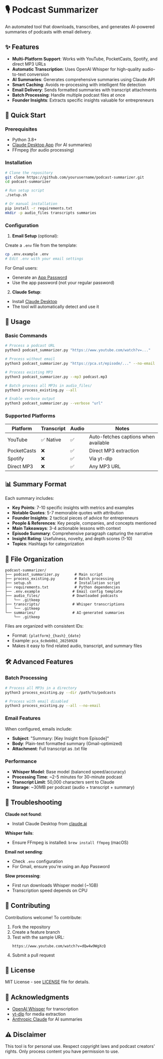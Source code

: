# 🎙️ Podcast Summarizer

An automated tool that downloads, transcribes, and generates AI-powered summaries of podcasts with email delivery.

## ✨ Features

- **Multi-Platform Support**: Works with YouTube, PocketCasts, Spotify, and direct MP3 URLs
- **Automatic Transcription**: Uses OpenAI Whisper for high-quality audio-to-text conversion
- **AI Summaries**: Generates comprehensive summaries using Claude API
- **Smart Caching**: Avoids re-processing with intelligent file detection
- **Email Delivery**: Sends formatted summaries with transcript attachments
- **Batch Processing**: Handle multiple podcast files at once
- **Founder Insights**: Extracts specific insights valuable for entrepreneurs

## 🚀 Quick Start

### Prerequisites

- Python 3.8+
- [Claude Desktop App](https://claude.ai) (for AI summaries)
- FFmpeg (for audio processing)

### Installation

```bash
# Clone the repository
git clone https://github.com/yourusername/podcast-summarizer.git
cd podcast-summarizer

# Run setup script
./setup.sh

# Or manual installation
pip install -r requirements.txt
mkdir -p audio_files transcripts summaries
```

### Configuration

1. **Email Setup** (optional):

Create a `.env` file from the template:
```bash
cp .env.example .env
# Edit .env with your email settings
```

For Gmail users:
- Generate an [App Password](https://myaccount.google.com/apppasswords)
- Use the app password (not your regular password)

2. **Claude Setup**:
- Install [Claude Desktop](https://claude.ai)
- The tool will automatically detect and use it

## 📖 Usage

### Basic Commands

```bash
# Process a podcast URL
python3 podcast_summarizer.py "https://www.youtube.com/watch?v=..."

# Process without email
python3 podcast_summarizer.py "https://pca.st/episode/..." --no-email

# Process existing MP3
python3 podcast_summarizer.py --mp3 podcast.mp3

# Batch process all MP3s in audio_files/
python3 process_existing.py --all

# Enable verbose output
python3 podcast_summarizer.py --verbose "url"
```

### Supported Platforms

| Platform | Transcript | Audio | Notes |
|----------|------------|-------|-------|
| YouTube | ✅ Native | ✅ | Auto-fetches captions when available |
| PocketCasts | ❌ | ✅ | Direct MP3 extraction |
| Spotify | ❌ | ✅ | Via yt-dlp |
| Direct MP3 | ❌ | ✅ | Any MP3 URL |

## 📊 Summary Format

Each summary includes:

- **Key Points**: 7-10 specific insights with metrics and examples
- **Notable Quotes**: 5-7 memorable quotes with attribution
- **Founder Insights**: 2 tactical pieces of advice for entrepreneurs
- **People & References**: Key people, companies, and concepts mentioned
- **Main Takeaways**: 3-4 actionable lessons with context
- **Episode Summary**: Comprehensive paragraph capturing the narrative
- **Insight Rating**: Usefulness, novelty, and depth scores (1-10)
- **Topics**: Hashtags for categorization

## 📁 File Organization

```
podcast-summarizer/
├── podcast_summarizer.py       # Main script
├── process_existing.py         # Batch processing
├── setup.sh                    # Installation script
├── requirements.txt            # Python dependencies
├── .env.example               # Email config template
├── audio_files/               # Downloaded podcasts
│   └── .gitkeep
├── transcripts/               # Whisper transcriptions
│   └── .gitkeep
└── summaries/                 # AI-generated summaries
    └── .gitkeep
```

Files are organized with consistent IDs:
- Format: `{platform}_{hash}_{date}`
- Example: `pca_6c0eb0b1_20250928`
- Makes it easy to find related audio, transcript, and summary files

## 🛠️ Advanced Features

### Batch Processing

```bash
# Process all MP3s in a directory
python3 process_existing.py --dir /path/to/podcasts

# Process with email disabled
python3 process_existing.py --all --no-email
```

### Email Features

When configured, emails include:
- **Subject**: "Summary: [Key Insight from Episode]"
- **Body**: Plain-text formatted summary (Gmail-optimized)
- **Attachment**: Full transcript as .txt file

### Performance

- **Whisper Model**: Base model (balanced speed/accuracy)
- **Processing Time**: ~2-5 minutes for 30-minute podcast
- **Transcript Limit**: 50,000 characters sent to Claude
- **Storage**: ~30MB per podcast (audio + transcript + summary)

## 🐛 Troubleshooting

**Claude not found**:
- Install Claude Desktop from [claude.ai](https://claude.ai)

**Whisper fails**:
- Ensure FFmpeg is installed: `brew install ffmpeg` (macOS)

**Email not sending**:
- Check `.env` configuration
- For Gmail, ensure you're using an App Password

**Slow processing**:
- First run downloads Whisper model (~1GB)
- Transcription speed depends on CPU

## 🤝 Contributing

Contributions welcome! To contribute:

1. Fork the repository
2. Create a feature branch
3. Test with the sample URL:
   ```
   https://www.youtube.com/watch?v=dQw4w9WgXcQ
   ```
4. Submit a pull request

## 📄 License

MIT License - see [LICENSE](LICENSE) file for details.

## 🙏 Acknowledgments

- [OpenAI Whisper](https://github.com/openai/whisper) for transcription
- [yt-dlp](https://github.com/yt-dlp/yt-dlp) for media extraction
- [Anthropic Claude](https://anthropic.com) for AI summaries

## ⚠️ Disclaimer

This tool is for personal use. Respect copyright laws and podcast creators' rights. Only process content you have permission to use.